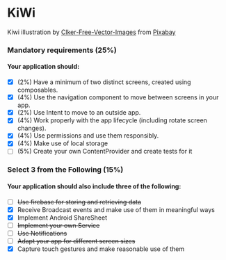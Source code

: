 # KiWi

Kiwi illustration by <a href="https://pixabay.com/users/clker-free-vector-images-3736/?utm_source=link-attribution&utm_medium=referral&utm_campaign=image&utm_content=36015">Clker-Free-Vector-Images</a> from <a href="https://pixabay.com//?utm_source=link-attribution&utm_medium=referral&utm_campaign=image&utm_content=36015">Pixabay</a>

### Mandatory requirements (25%)
#### Your application should:

- [x] (2%) Have a minimum of two distinct screens, created using composables.
- [x] (4%) Use the navigation component to move between screens in your app.
- [x] (2%) Use Intent to move to an outside app.
- [x] (4%) Work properly with the app lifecycle (including rotate screen changes).
- [x] (4%) Use permissions and use them responsibly.
- [x] (4%) Make use of local storage
- [ ] (5%) Create your own ContentProvider and create tests for it

### Select 3 from the Following (15%)
#### Your application should also include three of the following:

- [ ] ~~Use firebase for storing and retrieving data~~
- [x] Receive Broadcast events and make use of them in meaningful ways
- [x] Implement Android ShareSheet
- [ ] ~~Implement your own Service~~
- [ ] ~~Use Notifications~~
- [ ] ~~Adapt your app for different screen sizes~~
- [x] Capture touch gestures and make reasonable use of them

